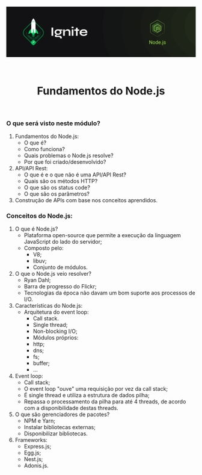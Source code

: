 <p align="center">
  <img src="../.github/capa-ignite-nodejs.png" alt="Ignite Node.js">
</p>

<br>

<h1 align="center">
  Fundamentos do Node.js
</h1>

<br>

### O que será visto neste módulo?
1. Fundamentos do Node.js:
   - O que é? 
   - Como funciona?
   - Quais problemas o Node.js resolve?
   - Por que foi criado/desenvolvido?
2. API/API Rest:
   - O que é e o que não é uma API/API Rest?
   - Quais são os métodos HTTP?
   - O que são os status code?
   - O que são os parâmetros?
3. Construção de APIs com base nos conceitos aprendidos.

### Conceitos do Node.js:
1. O que é Node.js?
   - Plataforma open-source que permite a execução da linguagem JavaScript do lado do servidor;
   - Composto pelo:
     - V8;
     - libuv;
     - Conjunto de módulos.
2. O que o Node.js veio resolver?
   - Ryan Dahl;
   - Barra de progresso do Flickr;
   - Tecnologias da época não davam um bom suporte aos processos de I/O.
3. Características do Node.js:
   - Arquitetura do event loop:
     - Call stack.
     - Single thread;
     - Non-blocking I/O;
     - Módulos próprios:
     - http;
     - dns;
     - fs;
     - buffer;
     - ...
4. Event loop:
   - Call stack;
   - O event loop "ouve" uma requisição por vez da call stack;
   - É single thread e utiliza a estrutura de dados pilha;
   - Repassa o processamento da pilha para até 4 threads, de acordo com a disponibilidade destas threads.
5. O que são gerenciadores de pacotes?
   - NPM e Yarn;
   - Instalar bibliotecas externas;
   - Disponibilizar bibliotecas.
6. Frameworks:
   - Express.js;
   - Egg.js;
   - Nest.js;
   - Adonis.js.
